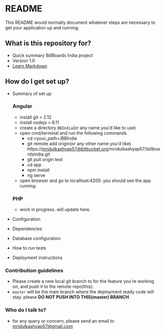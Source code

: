 # README #

This README would normally document whatever steps are necessary to get your application up and running.

## What is this repository for? ##

* Quick summary
  BillBoards India project
* Version
  1.0
* [Learn Markdown](https://bitbucket.org/tutorials/markdowndemo)

## How do I get set up? ##

* Summary of set up
  ### Angular ###
  * install git > 2.12
  * install nodejs > 6.11
  * create a directory `BBIndia`(or any name you'd like to use)
  * open cmd/terminal and run the following commands
    * cd \<your_path\>/BBIndia 
    * git remote add origin(or any other name you'd like) https://mridulkashyap57@bitbucket.org/mridulkashyap57/billboardsindia.git
    * git pull origin test
    * cd app
    * npm install
	* ng serve
  * open browser and go to localhost:4200. you should see the app running
  
  ### PHP ###
  * work in progress. will update here.
* Configuration
* Dependencies
* Database configuration
* How to run tests
* Deployment instructions

### Contribution guidelines ###

* Please create a new local git branch to for the feature you're working on, and push it to the remote repo(this).
* `master` will be the main branch where the deployment ready code will stay. please **DO NOT PUSH INTO THIS(master) BRANCH**.

### Who do I talk to? ###

* for any query or concern, please send an email to mridulkashyap57@gmail.com
